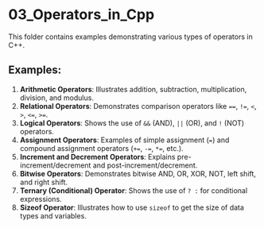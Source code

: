 # 03_Operators_in_Cpp

This folder contains examples demonstrating various types of operators in C++.

## Examples:

1.  **Arithmetic Operators**: Illustrates addition, subtraction, multiplication, division, and modulus.
2.  **Relational Operators**: Demonstrates comparison operators like `==`, `!=`, `<`, `>`, `<=`, `>=`.
3.  **Logical Operators**: Shows the use of `&&` (AND), `||` (OR), and `!` (NOT) operators.
4.  **Assignment Operators**: Examples of simple assignment (`=`) and compound assignment operators (`+=`, `-=`, `*=`, etc.).
5.  **Increment and Decrement Operators**: Explains pre-increment/decrement and post-increment/decrement.
6.  **Bitwise Operators**: Demonstrates bitwise AND, OR, XOR, NOT, left shift, and right shift.
7.  **Ternary (Conditional) Operator**: Shows the use of `? :` for conditional expressions.
8.  **Sizeof Operator**: Illustrates how to use `sizeof` to get the size of data types and variables.
